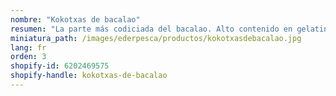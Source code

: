 ```yaml
---
nombre: "Kokotxas de bacalao"
resumen: "La parte más codiciada del bacalao. Alto contenido en gelatina. Envasado:bandeja de 1 kg aprox."
miniatura_path: /images/ederpesca/productos/kokotxasdebacalao.jpg
lang: fr
orden: 3
shopify-id: 6202469575
shopify-handle: kokotxas-de-bacalao
---
```

